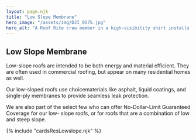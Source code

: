 ```yaml
---
layout: page.njk
title: "Low Slope Membrane"
hero_image: "/assets/img/DJI_0175.jpg"
hero_alt: "A Roof Rite crew member in a high-visibility shirt installs a white TPO membrane on a flat commercial roof. The insulation boards beneath are marked and fastened with places and screws. Paint roller that is used to fully adhere the TPO lies in the foreground, and nearby rooftops and trees are visible in the background under a partly cloudy sky."
---
```


## Low Slope Membrane

Low-slope roofs are intended to be both energy and material efficient. They are often used in commercial roofing, but appear on many residential homes as well.

Our low-sloped roofs use choicematerials like asphalt, liquid coatings, and single-ply membranes to provide seamless leak protection.

We are also part of the select few who can offer No-Dollar-Limit Guaranteed Coverage for our low- slope roofs, or for roofs that are a combination of low and steep slope.

<div class="breakout">
  {% include "cardsResLowslope.njk" %}
  <!-- Possible Gallery Here -->
</div>
